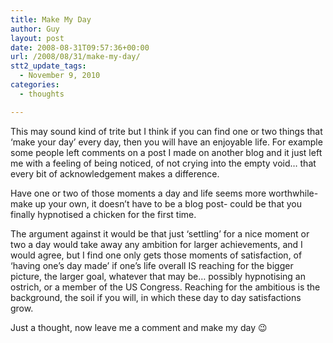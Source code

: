 ```yaml
---
title: Make My Day
author: Guy
layout: post
date: 2008-08-31T09:57:36+00:00
url: /2008/08/31/make-my-day/
stt2_update_tags:
  - November 9, 2010
categories:
  - thoughts

---
```

This may sound kind of trite but I think if you can find one or two things that &#8216;make your day&#8217; every day, then you will have an enjoyable life. For example some people left comments on a post I made on another blog and it just left me with a feeling of being noticed, of not crying into the empty void&#8230; that every bit of acknowledgement makes a difference.

Have one or two of those moments a day and life seems more worthwhile- make up your own, it doesn&#8217;t have to be a blog post- could be that you finally hypnotised a chicken for the first time.

The argument against it would be that just &#8216;settling&#8217; for a nice moment or two a day would take away any ambition for larger achievements, and I would agree, but I find one only gets those moments of satisfaction, of &#8216;having one&#8217;s day made&#8217; if one&#8217;s life overall IS reaching for the bigger picture, the larger goal, whatever that may be&#8230; possibly hypnotising an ostrich, or a member of the US Congress. Reaching for the ambitious is the background, the soil if you will, in which these day to day satisfactions grow. 

Just a thought, now leave me a comment and make my day 😉